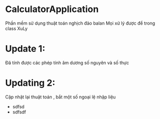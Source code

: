 # CalculatorApplication
Phần mềm sử dụng thuật toán nghịch đảo balan 
Mọi xử lý được để trong class XuLy

# Update 1:
Đã tính được các phép tính âm dương số nguyên và số thực 

# Updating 2:
Cập nhật lại thuật toán , bắt một số ngoại lệ nhập liệu

* sdfsd
* sdfsdf
